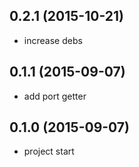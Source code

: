 ## 0.2.1 (2015-10-21)
- increase debs

## 0.1.1 (2015-09-07)
- add port getter

## 0.1.0 (2015-09-07)
- project start

